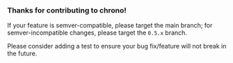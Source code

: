 ### Thanks for contributing to chrono!

If your feature is semver-compatible, please target the main branch;
for semver-incompatible changes, please target the `0.5.x` branch.

Please consider adding a test to ensure your bug fix/feature will not break in the future.
